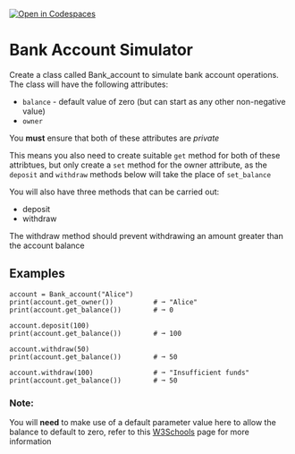 [![Open in Codespaces](https://classroom.github.com/assets/launch-codespace-2972f46106e565e64193e422d61a12cf1da4916b45550586e14ef0a7c637dd04.svg)](https://classroom.github.com/open-in-codespaces?assignment_repo_id=17414279)
# Bank Account Simulator
Create a class called Bank_account to simulate bank account operations. The class will have the following attributes:

* `balance` - default value of zero (but can start as any other non-negative value)
* `owner`

You __must__ ensure that both of these attributes are _private_

This means you also need to create suitable `get` method for both of these attribtues, but only create a `set` method for the owner attribute, as the `deposit` and `withdraw` methods below will take the place of `set_balance`

You will also have three methods that can be carried out:

* deposit
* withdraw

The withdraw method should prevent withdrawing an amount greater than the account balance

## Examples
```
account = Bank_account("Alice")
print(account.get_owner())          # ➞ "Alice"
print(account.get_balance())        # ➞ 0

account.deposit(100)
print(account.get_balance())        # ➞ 100

account.withdraw(50)
print(account.get_balance())        # ➞ 50

account.withdraw(100)               # ➞ "Insufficient funds"
print(account.get_balance())        # ➞ 50
```

### Note:
You will __need__ to make use of a default parameter value here to allow the balance to default to zero, refer to this <a href="https://www.w3schools.com/python/python_functions.asp" target="_blank">W3Schools</a> page for more information
